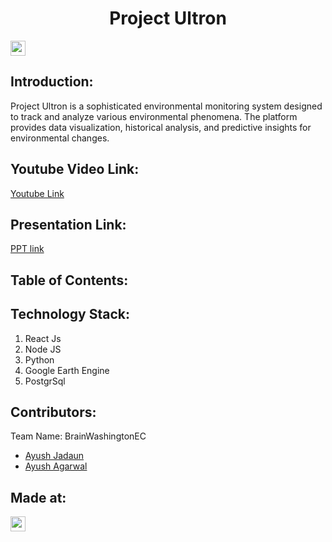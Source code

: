 <h1 align="center">Project Ultron</h1>
<p align="center">
</p>
<a href="https://hack36.in"> <img src="https://postimage.me/images/2025/04/19/built-at-hack36.png" height=24px> </a>

## Introduction:
  Project Ultron is a sophisticated environmental monitoring system designed to track and analyze various environmental phenomena. The platform provides data visualization, historical analysis, and predictive insights for environmental changes.
  
## Youtube Video Link:
  <a href="https://youtu.be/Rut1XPlhNoI">Youtube Link</a>
  
## Presentation Link:
  <a href="https://docs.google.com/presentation/d/1Hyn-CmMexxla0tFaOCMH1NAxsxATpD-74hSVbXCobLk/edit"> PPT link </a>
  
  
## Table of Contents:

## Technology Stack:
  1) React Js
  2) Node JS
  3) Python
  4) Google Earth Engine
  5) PostgrSql

## Contributors:

Team Name: BrainWashingtonEC

* [Ayush Jadaun](https://github.com/ayush-jadaun)
* [Ayush Agarwal](https://github.com/ayushagr101)

## Made at:
<a href="https://hack36.in"> <img src="https://postimage.me/images/2025/04/19/built-at-hack36.png" height=24px> </a>

